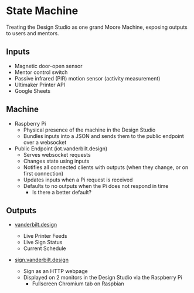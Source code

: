 # State Machine
Treating the Design Studio as one grand Moore Machine, exposing outputs to users and mentors.

## Inputs

- Magnetic door-open sensor
- Mentor control switch
- Passive infrared (PIR) motion sensor (activity measurement)
- Ultimaker Printer API
- Google Sheets

## Machine

- Raspberry Pi
	- Physical presence of the machine in the Design Studio
	- Bundles inputs into a JSON and sends them to the public endpoint over a websocket
- Public Endpoint (iot.vanderbilt.design)
	- Serves websocket requests
	- Changes state using inputs
	- Notifies all connected clients with outputs (when they change, or on first connection)
	- Updates inputs when a Pi request is received
	- Defaults to no outputs when the Pi does not respond in time
		- Is there a better default?

## Outputs

- [vanderbilt.design](https://vanderbilt.design)
	- Live Printer Feeds
	- Live Sign Status
	- Current Schedule

- [sign.vanderbilt.design](https://sign.vanderbilt.design)
	- Sign as an HTTP webpage
	- Displayed on 2 monitors in the Design Studio via the Raspberry Pi
		- Fullscreen Chromium tab on Raspbian